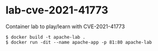 # lab-cve-2021-41773

Container lab to play/learn with CVE-2021-41773

```
$ docker build -t apache-lab .
$ docker run -dit --name apache-app -p 81:80 apache-lab
```
